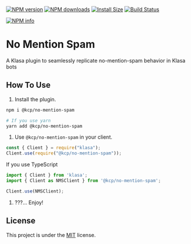 <div>
	<br/>
	<p>
	    <a href="https://www.npmjs.com/package/@kcp/no-mention-spam"><img src="https://img.shields.io/npm/v/@kcp/no-mention-spam.svg?maxAge=3600" alt="NPM version" /></a>
		<a href="https://www.npmjs.com/package/@kcp/no-mention-spam"><img src="https://img.shields.io/npm/dt/@kcp/no-mention-spam.svg?maxAge=3600" alt="NPM downloads" /></a>
		<a href="https://packagephobia.now.sh/result?p=@kcp/no-mention-spam"><img src="https://packagephobia.now.sh/badge?p=@kcp/no-mention-spam" alt="Install Size"></a>
        <a href="https://dev.azure.com/klasacommunityplugins/Plugins/_build/latest?definitionId=4&branchName=master"><img src="https://dev.azure.com/klasacommunityplugins/Plugins/_apis/build/status/No%20Mention%20Spam?branchName=master" alt="Build Status"></a>
	</p>
	<p>
    <a href="https://nodei.co/npm/@kcp/no-mention-spam"><img src="https://nodei.co/npm/@kcp/no-mention-spam.png?downloads=true&stars=true" alt="NPM info"></a>
  </p>
</div>

# No Mention Spam

A Klasa plugin to seamlessly replicate no-mention-spam behavior in Klasa bots

## How To Use

1. Install the plugin.

```bash
npm i @kcp/no-mention-spam

# If you use yarn
yarn add @kcp/no-mention-spam
```

1. Use `@kcp/no-mention-spam` in your client.

```js
const { Client } = require("klasa");
Client.use(require("@kcp/no-mention-spam"));
```

If you use TypeScript

```ts
import { Client } from 'klasa';
import { Client as NMSClient } from '@kcp/no-mention-spam';

Client.use(NMSClient);
```

1. ???... Enjoy!

## License

This project is under the [MIT](https://github.com/KlasaCommunityPlugins/no-mention-spam/blob/master/LICENSE) license.
